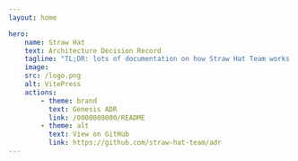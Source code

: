 ```yaml
---
layout: home

hero:
    name: Straw Hat
    text: Architecture Decision Record
    tagline: "TL;DR: lots of documentation on how Straw Hat Team works."
    image:
    src: /logo.png
    alt: VitePress
    actions:
        - theme: brand
          text: Genesis ADR
          link: /0000000000/README
        - theme: alt
          text: View on GitHub
          link: https://github.com/straw-hat-team/adr
---
```


